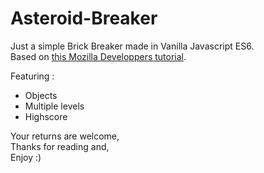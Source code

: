 # Asteroid-Breaker
Just a simple Brick Breaker made in Vanilla Javascript ES6.  
Based on [this Mozilla Developpers tutorial](https://developer.mozilla.org/en-US/docs/Games/Tutorials/2D_Breakout_game_pure_JavaScript).  

Featuring :
- Objects
- Multiple levels
- Highscore 

Your returns are welcome,  
Thanks for reading and,  
Enjoy :)   
